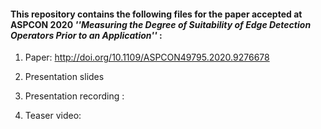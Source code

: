 #### This repository contains the following files for the paper accepted at ASPCON 2020 *''Measuring the Degree of Suitability of Edge Detection Operators Prior to an Application''* :

1. Paper: http://doi.org/10.1109/ASPCON49795.2020.9276678

2. Presentation slides

3. Presentation recording : 

4. Teaser video: 
